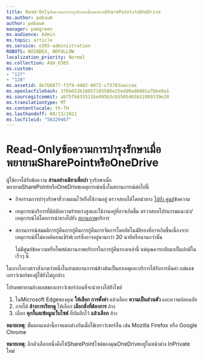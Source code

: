 ```yaml
---
title: Read-Onlyข้อความการบํารุงรักษาเมื่อพยายามSharePointหรือOneDrive
ms.author: pebaum
author: pebaum
manager: pamgreen
ms.audience: Admin
ms.topic: article
ms.service: o365-administration
ROBOTS: NOINDEX, NOFOLLOW
localization_priority: Normal
ms.collection: Adm_O365
ms.custom:
- "127"
- "128"
ms.assetid: de7b6877-f3f9-4402-8072-c73783aaccaa
ms.openlocfilehash: 376b653b18857103586e25edd0ad6801a7bbe0a1
ms.sourcegitcommit: ab75f66355116e995b3cb5505465b31989339e28
ms.translationtype: MT
ms.contentlocale: th-TH
ms.lasthandoff: 08/13/2021
ms.locfileid: "58329467"
---
```

# <a name="read-only-for-maintenance-message-when-attempting-to-use-sharepoint-or-onedrive"></a>Read-Onlyข้อความการบํารุงรักษาเมื่อพยายามSharePointหรือOneDrive

ผู้ใช้อาจได้รับข้อความ **อ่านอย่างเดียวเพื่อบํา** รุงรักษาเมื่อพยายามSharePointหรือOneDriveเหตุการณ์หนึ่งในสถานการณ์ต่อไปนี้ 

-   กิจกรรมการบํารุงรักษาที่วางแผนไว้หรือใช้งานอยู่  ตรวจสอบได้โดยนําทาง [ไปยัง ศูนย์](https://portal.office.com/adminportal/home#/messagecenter)ข้อความ
-   เหตุการณ์บริการที่มีล้ดับความร้ายแรงสูงและใช้งานอยู่ที่อาจเกิดขึ้น ตรวจสอบโปรแกรมแนะนํา/เหตุการณ์ได้โดยการนําทางไปยัง [สถานภาพ](https://portal.office.com/adminportal/home#/servicehealth)บริการ
-   สถานการณ์สมมติการกู้คืนการกู้คืนการกู้คืนการจัดการโดยอัตโนมัติรองที่อาจเกิดขึ้นเนื่องจากเหตุการณ์ที่ไม่คาดคิดบนเซิร์ฟเวอร์ซึ่งอาจอยู่นานกว่า 30 นาทีหรือนานกว่านั้น 
    
    ไม่มีศูนย์ข้อความหรือโพสต์สถานภาพบริการในการกู้คืนรองเหล่านี้ แต่คุณควรกลับมาเป็นปกติในเร็วๆ นี้

ในบางโอกาสเราสังเกตว่าหนึ่งในสามสถานการณ์ข้างต้นเป็นสาเหตุและบริการได้รับการคืนค่า แต่แคชเบราว์เซอร์ของผู้ใช้ยังไม่ถูกล้าง

โปรดพยายามล้างแคชของเบราว์เซอร์ก่อนที่จะนําทางไปยังไซต์

1. ในMicrosoft Edgeของคุณ **ให้เลือก การตั้งค่า** แล้วเลือก **ความเป็นส่วนตัว** และความปลอดภัย
2. ภายใต้ **ล้างการเรียกดู** ให้เลือก **เลือกสิ่งที่ต้องการ** ล้าง
3. เลือก **คุกกี้และข้อมูลเว็บไซต์** ที่บันทึกไว้ **แล้วเลือก** ล้าง

**หมายเหตุ**: ขั้นตอนเหล่านี้อาจแตกต่างกันเมื่อใช้เบราว์เซอร์อื่น เช่น Mozilla Firefox หรือ Google Chrome

**หมายเหตุ**: อีกตัวเลือกหนึ่งคือให้SharePointไซต์ของคุณOneDriveอยู่ในหน้าต่าง InPrivate ใหม่
